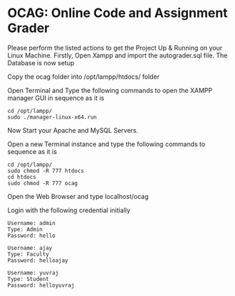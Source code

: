 # OCAG: Online Code and Assignment Grader
Please perform the listed actions to get the Project Up & Running on your Linux Machine.
Firstly, Open Xampp and import the autograder.sql file. The Database is now setup

Copy the ocag folder into /opt/lampp/htdocs/ folder

Open Terminal and Type the following commands to open the XAMPP manager GUI in sequence as it is

	cd /opt/lampp/
	sudo ./manager-linux-x64.run

Now Start your Apache and MySQL Servers.

Open a new Terminal instance and type the following commands to sequence as it is

	cd /opt/lampp/
	sudo chmod -R 777 htdocs
	cd htdocs
	sudo chmod -R 777 ocag

Open the Web Browser and type localhost/ocag

Login with the following credential initially

	Username: admin
	Type: Admin
	Password: hello

	Username: ajay
	Type: Faculty
	Password: helloajay

	Username: yuvraj
	Type: Student
	Password: helloyuvraj
